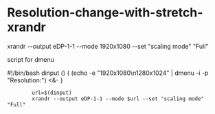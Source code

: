 # Resolution-change-with-stretch-xrandr
xrandr --output eDP-1-1 --mode 1920x1080 --set "scaling mode" "Full"


script for dmenu


#!/bin/bash
 dinput () {
            (echo -e "1920x1080\n1280x1024"   | dmenu -i -p "Resolution:") <&-
            }

            url=$(dinput)
            xrandr --output eDP-1-1 --mode $url --set "scaling mode" "Full"
